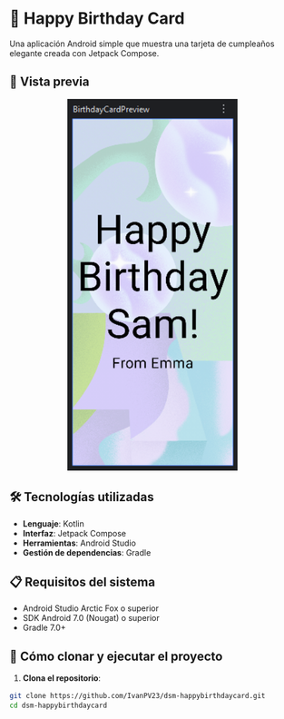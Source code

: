 # 🎂 Happy Birthday Card

Una aplicación Android simple que muestra una tarjeta de cumpleaños elegante creada con Jetpack Compose.

## 📸 Vista previa

<p align="center">
  <img src="screenshots/image.png" alt="Captura de pantalla de la app" width="300">
</p>

## 🛠️ Tecnologías utilizadas

- **Lenguaje**: Kotlin
- **Interfaz**: Jetpack Compose
- **Herramientas**: Android Studio
- **Gestión de dependencias**: Gradle

## 📋 Requisitos del sistema

- Android Studio Arctic Fox o superior
- SDK Android 7.0 (Nougat) o superior
- Gradle 7.0+

## 🚀 Cómo clonar y ejecutar el proyecto

1. **Clona el repositorio**:
```bash
git clone https://github.com/IvanPV23/dsm-happybirthdaycard.git
cd dsm-happybirthdaycard
